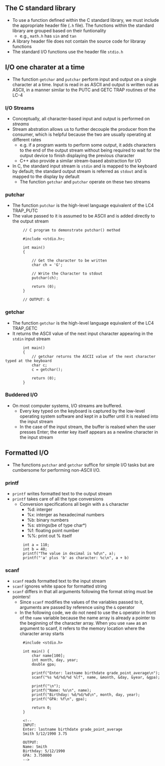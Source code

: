 ## The C standard library
- To use a function defined within the C standard library, we must include the appropriate header file (`.h` file). The functions within the standard library are grouped based on their funtionality
    - e.g., `math.h` has `sin` and `tan`
- A library header file does not contain the source code for libraray functions
- The standard I/O functions use the header file `stdio.h`

## I/O one charater at a time
- The function `getchar` and `putchar` perform input and output on a single character at a time. Input is read in as ASCII and output is written out as ASCII, in a manner similar to the PUTC and GETC TRAP routines of the LC-4

### I/O Streams
- Conceptually, all character-based input and output is performed on *streams*
- Stream abstration allows us to further decouple the producer from the consumer, which is helpful because the two are usually operating at different rates 
    - e.g. if a program wants to perform some output, it adds characters to the end of the output stream without being required to wait for the output device to finish displaying the previous character
    - C++ also provide a similar stream-based abstraction for I/O
- In C, the standard input stream is `stdin` and is mapped to the keyboard by default; the standard output stream is referred as `stdout` and is mapped to the display by default
    - The function `getchar` and `putchar` operate on these two streams


### putchar
- The function `putchar` is the high-level language equivalent of the LC4 TRAP_PUTC 
- The value passed to it is assumed to be ASCII and is added directly to the output stream

```
        // C program to demonstrate putchar() method

        #include <stdio.h>;

        int main()
        {

            // Get the character to be written
            char ch = 'G';

            // Write the Character to stdout
            putchar(ch);

            return (0);
        }

        // OUTPUT: G
```

### getchar
- The function `getchar` is the high-level language equivalent of the LC4 TRAP_GETC
- It returns the ASCII value of the next input character appearing in the `stdin` input stream

```
        int main()
        {
            // getchar returns the ASCII value of the next character typed at the keyboard
            char c;
            c = getchar();

            return (0);
        }

```

### Buddered I/O
- On most computer systems, I/O streams are buffered.
    - Every key typed on the keyboard is captured by the low-level operating system software and kept in a buffer until it is realsed into the input stream
    - In the case of the input stream, the buffer is realsed when the user presses Enter; the enter key itself appears as a newline character in the input stream


## Formatted I/O
- The functions `putchar` and `getchar` suffice for simple I/O tasks but are cumbersome for performing non-ASCII I/O.

### printf
- `printf` writes formatted text to the output stream
- `printf` takes care of all the type conversions
    - Conversion specifications all begin with a `&` character
        - %d: interger
        - %x: interger as hexadecimal numbers
        - %b: binary numbers
        - %s: strings(be of type char*)
        - %f: floating point number
        - %%: print out % itself
    
```
        int a = 110;
        int b = 40;
        printf("The value in decimal is %d\n", a);
        printf("'a' plus 'b' as character: %c\n", a + b)

```
### scanf
- `scanf` reads formatted text to the input stream
- `scanf` ignores white space for formatted string
- `scanf` differs in that all arguments following the format string must be pointers!
    - Since `scanf` modifies the values of the variables passed to it, arguments are passed by reference using the `&` operator
    - In the following code, we do not need to use the `&` operator in front of the `name` variable because the name array is already a pointer to the beginning of the character array. When you use `name` as an argument to scanf, it refers to the memory location where the character array starts

```
        #include <stdio.h>

        int main() {
            char name[100];
            int month, day, year;
            double gpa;

            printf("Enter: lastname birthdate grade_point_average\n");
            scanf("%s %d/%d/%d %lf", name, &month, &day, &year, &gpa);

            printf("\n");
            printf("Name: %s\n", name);
            printf("Birthday: %d/%d/%d\n", month, day, year);
            printf("GPA: %f\n", gpa);

            return 0;
        }

        <!-- 
        INPUT:
        Enter: lastname birthdate grade_point_average
        Smith 5/12/1990 3.75

        OUTPUT:
        Name: Smith
        Birthday: 5/12/1990
        GPA: 3.750000 
        -->

```